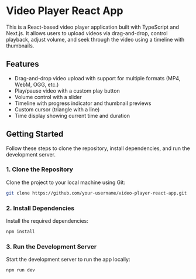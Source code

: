 # Video Player React App

This is a React-based video player application built with TypeScript and Next.js. It allows users to upload videos via drag-and-drop, control playback, adjust volume, and seek through the video using a timeline with thumbnails.

## Features
- Drag-and-drop video upload with support for multiple formats (MP4, WebM, OGG, etc.)
- Play/pause video with a custom play button
- Volume control with a slider
- Timeline with progress indicator and thumbnail previews
- Custom cursor (triangle with a line)
- Time display showing current time and duration


## Getting Started

Follow these steps to clone the repository, install dependencies, and run the development server.

### 1. Clone the Repository
Clone the project to your local machine using Git:

```bash
git clone https://github.com/your-username/video-player-react-app.git
```
### 2. Install Dependencies
Install the required dependencies:

```bash
npm install
```

### 3. Run the Development Server
Start the development server to run the app locally:

```bash
npm run dev
```
